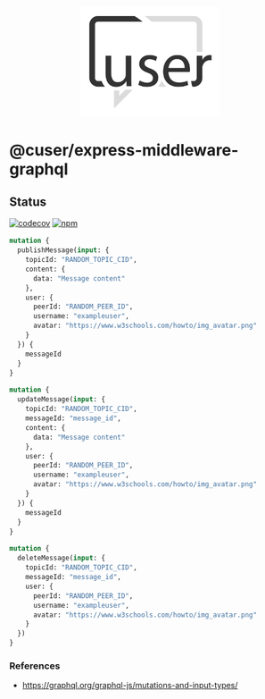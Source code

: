 <p align="center">
  <a href="./"><img width="250" src="https://raw.githubusercontent.com/rubeniskov/cuser/master/docs/logo.svg" alt="cuser logo" /></a>
</p>

# @cuser/express-middleware-graphql

## Status
[![codecov](https://codecov.io/gh/rubeniskov/cuser/branch/master/graph/badge.svg?flag=express-middleware-graphql)](https://codecov.io/gh/rubeniskov/cuser)
[![npm](https://img.shields.io/npm/v/@cuser/express-middleware-graphql.svg)](https://www.npmjs.com/package/@cuser/express-middleware-graphql)




```graphql
mutation {
  publishMessage(input: {
    topicId: "RANDOM_TOPIC_CID",
    content: {
      data: "Message content"
    },
    user: {
      peerId: "RANDOM_PEER_ID",
      username: "exampleuser",
      avatar: "https://www.w3schools.com/howto/img_avatar.png"
    }
  }) {
    messageId
  }
}
```

```graphql
mutation {
  updateMessage(input: {
    topicId: "RANDOM_TOPIC_CID",
    messageId: "message_id",
    content: {
      data: "Message content"
    },
    user: {
      peerId: "RANDOM_PEER_ID",
      username: "exampleuser",
      avatar: "https://www.w3schools.com/howto/img_avatar.png"
    }
  }) {
    messageId
  }
}
```

```graphql
mutation {
  deleteMessage(input: {
    topicId: "RANDOM_TOPIC_CID",
    messageId: "message_id",
    user: {
      peerId: "RANDOM_PEER_ID",
      username: "exampleuser",
      avatar: "https://www.w3schools.com/howto/img_avatar.png"
    }
  })
}
```

### References
- https://graphql.org/graphql-js/mutations-and-input-types/
